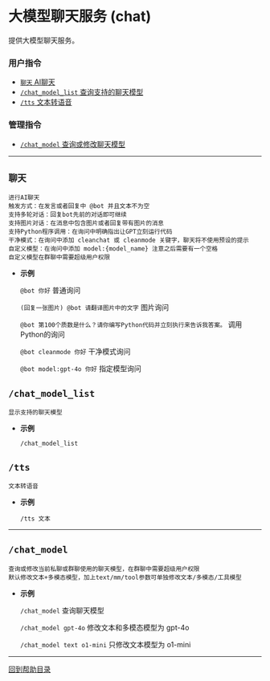 # 大模型聊天服务 (chat)

提供大模型聊天服务。

### 用户指令

- [`聊天` AI聊天](#聊天)
- [`/chat_model_list` 查询支持的聊天模型](#chat_model_list)
- [`/tts` 文本转语音](#tts)

### 管理指令

- [`/chat_model` 查询或修改聊天模型](#chat_model)

---

##  `聊天`

```
进行AI聊天
触发方式：在发言或者回复中 @bot 并且文本不为空
支持多轮对话：回复bot先前的对话即可继续
支持图片对话：在消息中包含图片或者回复带有图片的消息
支持Python程序调用：在询问中明确指出让GPT立刻运行代码
干净模式：在询问中添加 cleanchat 或 cleanmode 关键字，聊天将不使用预设的提示
自定义模型：在询问中添加 model:{model_name} 注意之后需要有一个空格
自定义模型在群聊中需要超级用户权限
```

- **示例**

    `@bot 你好` 普通询问

    `(回复一张图片) @bot 请翻译图片中的文字` 图片询问

    `@bot 第100个质数是什么？请你编写Python代码并立刻执行来告诉我答案。` 调用Python的询问

    `@bot cleanmode 你好` 干净模式询问

    `@bot model:gpt-4o 你好` 指定模型询问


## `/chat_model_list`

```
显示支持的聊天模型
```

- **示例**

    `/chat_model_list`


## `/tts`

```
文本转语音
```

- **示例**

    `/tts 文本`


---

## `/chat_model`

```
查询或修改当前私聊或群聊使用的聊天模型，在群聊中需要超级用户权限
默认修改文本+多模态模型，加上text/mm/tool参数可单独修改文本/多模态/工具模型
```

- **示例**

    `/chat_model` 查询聊天模型

    `/chat_model gpt-4o` 修改文本和多模态模型为 gpt-4o

    `/chat_model text o1-mini` 只修改文本模型为 o1-mini


--- 

[回到帮助目录](./main.md)
